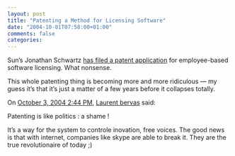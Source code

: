 ```yaml
---
layout: post
title: "Patenting a Method for Licensing Software"
date: "2004-10-01T07:58:00+01:00"
comments: false
categories: 
---
```


<p>Sun&#8217;s Jonathan Schwartz <a href="http://news.com.com/Suns+Schwartz+guns+for+patent+glories/2100-1014_3-5390714.html?tag=nefd.top">has filed a patent application</a> for employee-based software licensing. What nonsense.</p>

<p>This whole patenting thing is becoming more and more ridiculous &#8212; my guess it&#8217;s that it&#8217;s just a matter of a few years before it collapses totally.</p>

<section class="comments">

<div class="comment" id="comment-372">
On <a href="#comment-372" title="Permalink to this comment">October  3, 2004  2:44 PM</a>, <a href="http://lbervas.typepad.com/us" title="http://lbervas.typepad.com/us" rel="nofollow">Laurent bervas</a>
said:
<p>Patenting is like politics : a shame !</p>

<p>It&#8217;s a way for the system to controle inovation, free voices.
The good news is that with internet, companies like skype are able to break it.
They are the true revolutionaire of today ;)</p>


</section>


